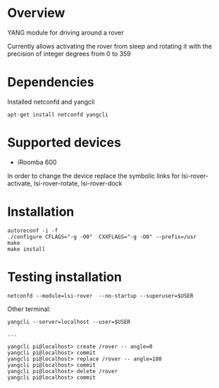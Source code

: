 # Overview

YANG module for driving around a rover

Currently allows activating the rover from sleep and rotating it with the precision of integer degrees from 0 to 359

# Dependencies
Installed netconfd and yangcli
```
apt-get install netconfd yangcli
```

# Supported devices
* iRoomba 600

In order to change the device replace the symbolic links for lsi-rover-activate, lsi-rover-rotate, lsi-rover-dock

# Installation
```
autoreconf -i -f
./configure CFLAGS="-g -O0"  CXXFLAGS="-g -O0" --prefix=/usr
make
make install
```

# Testing installation
```
netconfd --module=lsi-rover  --no-startup --superuser=$USER
```

Other terminal:
```
yangcli --server=localhost --user=$USER

...

yangcli pi@localhost> create /rover -- angle=0
yangcli pi@localhost> commit
yangcli pi@localhost> replace /rover -- angle=180
yangcli pi@localhost> commit
yangcli pi@localhost> delete /rover
yangcli pi@localhost> commit
```

